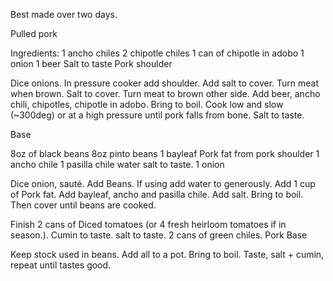 Best made over two days.

Pulled pork

Ingredients:
1 ancho chiles
2 chipotle chiles
1 can of chipotle in adobo
1 onion
1 beer
Salt to taste
Pork shoulder

Dice onions. In pressure cooker add shoulder. Add salt to cover.
Turn meat when brown. Salt to cover. Turn meat to brown other side.
Add beer, ancho chili, chipotles, chipotle in adobo. Bring to boil.
Cook low and slow (~300deg) or at a high pressure until pork falls from bone.
Salt to taste.

Base

8oz of black beans
8oz pinto beans
1 bayleaf
Pork fat from pork shoulder
1 ancho chile
1 pasilla chile
water
salt to taste.
1 onion

Dice onion, sauté. Add Beans. If using add water to generously. Add 1 cup of Pork fat.
Add bayleaf, ancho and pasilla chile. Add salt. Bring to boil. Then cover until
beans are cooked.


Finish
2 cans of Diced tomatoes (or 4 fresh heirloom tomatoes if in season.).
Cumin to taste.
salt to taste.
2 cans of green chiles.
Pork
Base

Keep stock used in beans. Add all to a pot. Bring to boil.
Taste, salt + cumin, repeat until tastes good.
